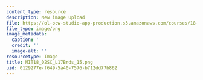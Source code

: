 ```yaml
---
content_type: resource
description: New image Upload
file: https://ol-ocw-studio-app-production.s3.amazonaws.com/courses/18-02sc-multivariable-calculus-fall-2010/0129277ef6495a407576b712dd77b862_MIT18_02SC_L17Brds_15.png
file_type: image/png
image_metadata:
  caption: ''
  credit: ''
  image-alt: ''
resourcetype: Image
title: MIT18_02SC_L17Brds_15.png
uid: 0129277e-f649-5a40-7576-b712dd77b862
---
```

